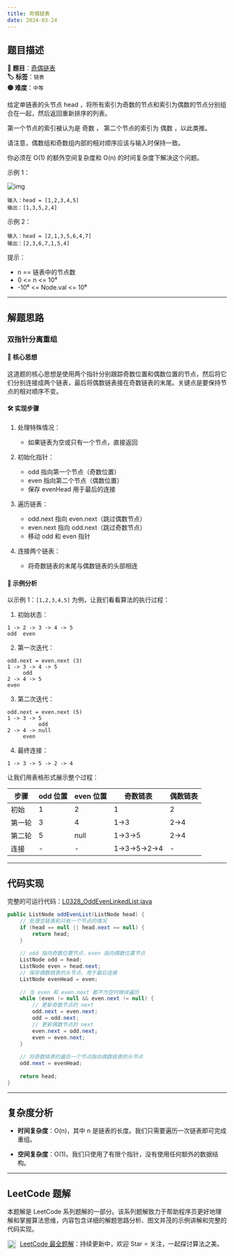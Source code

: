 ```yaml
---
title: 奇偶链表
date: 2024-03-24
---
```


## 题目描述

**🔗 题目**：[奇偶链表](https://leetcode.cn/problems/odd-even-linked-list/)  
**🏷️ 标签**：`链表`  
**🟡 难度**：`中等`  

给定单链表的头节点 head ，将所有索引为奇数的节点和索引为偶数的节点分别组合在一起，然后返回重新排序的列表。

第一个节点的索引被认为是 奇数 ， 第二个节点的索引为 偶数 ，以此类推。

请注意，偶数组和奇数组内部的相对顺序应该与输入时保持一致。

你必须在 O(1) 的额外空间复杂度和 O(n) 的时间复杂度下解决这个问题。

示例 1：

![img](https://assets.leetcode.com/uploads/2021/03/10/oddeven-linked-list.jpg)

```
输入：head = [1,2,3,4,5]
输出：[1,3,5,2,4]
```

示例 2：
```
输入：head = [2,1,3,5,6,4,7]
输出：[2,3,6,7,1,5,4]
```

提示：
- n == 链表中的节点数
- 0 <= n <= 10⁴
- -10⁶ <= Node.val <= 10⁶

---

## 解题思路
### 双指针分离重组

#### 📝 核心思想
这道题的核心思想是使用两个指针分别跟踪奇数位置和偶数位置的节点，然后将它们分别连接成两个链表，最后将偶数链表接在奇数链表的末尾。关键点是要保持节点的相对顺序不变。

#### 🛠️ 实现步骤
1. 处理特殊情况：
   - 如果链表为空或只有一个节点，直接返回
   
2. 初始化指针：
   - odd 指向第一个节点（奇数位置）
   - even 指向第二个节点（偶数位置）
   - 保存 evenHead 用于最后的连接

3. 遍历链表：
   - odd.next 指向 even.next（跳过偶数节点）
   - even.next 指向 odd.next（跳过奇数节点）
   - 移动 odd 和 even 指针

4. 连接两个链表：
   - 将奇数链表的末尾与偶数链表的头部相连

#### 🧩 示例分析
以示例 1：`[1,2,3,4,5]` 为例，让我们看看算法的执行过程：

1. 初始状态：
```
1 -> 2 -> 3 -> 4 -> 5
odd  even
```

2. 第一次迭代：
```
odd.next = even.next (3)
1 -> 3 -> 4 -> 5
     odd
2 -> 4 -> 5
even
```

3. 第二次迭代：
```
odd.next = even.next (5)
1 -> 3 -> 5
          odd
2 -> 4 -> null
     even
```

4. 最终连接：
```
1 -> 3 -> 5 -> 2 -> 4
```

让我们用表格形式展示整个过程：

| 步骤 | odd 位置 | even 位置 | 奇数链表 | 偶数链表 |
|-----|---------|-----------|---------|---------|
| 初始 | 1 | 2 | 1 | 2 |
| 第一轮 | 3 | 4 | 1->3 | 2->4 |
| 第二轮 | 5 | null | 1->3->5 | 2->4 |
| 连接 | - | - | 1->3->5->2->4 | - |

---

## 代码实现

完整的可运行代码：[L0328_OddEvenLinkedList.java](../src/main/java/L0328_OddEvenLinkedList.java)

```java
public ListNode oddEvenList(ListNode head) {
    // 处理空链表和只有一个节点的情况
    if (head == null || head.next == null) {
        return head;
    }
    
    // odd 指向奇数位置节点，even 指向偶数位置节点
    ListNode odd = head;
    ListNode even = head.next;
    // 保存偶数链表的头节点，用于最后连接
    ListNode evenHead = even;
    
    // 当 even 和 even.next 都不为空时继续遍历
    while (even != null && even.next != null) {
        // 更新奇数节点的 next
        odd.next = even.next;
        odd = odd.next;
        // 更新偶数节点的 next
        even.next = odd.next;
        even = even.next;
    }
    
    // 将奇数链表的最后一个节点指向偶数链表的头节点
    odd.next = evenHead;
    
    return head;
}
```

---

## 复杂度分析

- **时间复杂度**：O(n)，其中 n 是链表的长度。我们只需要遍历一次链表即可完成重组。

- **空间复杂度**：O(1)。我们只使用了有限个指针，没有使用任何额外的数据结构。

---

## LeetCode 题解

本题解是 LeetCode 系列题解的一部分。该系列题解致力于帮助程序员更好地理解和掌握算法思维，内容包含详细的解题思路分析、图文并茂的示例讲解和完整的代码实现。

<img src="https://github.githubassets.com/images/modules/logos_page/GitHub-Mark.png" alt="GitHub" width="20" style="vertical-align: middle; margin-right: 5px"> [LeetCode 最全题解](https://github.com/LjyYano/LeetCode)：持续更新中，欢迎 Star ⭐️ 关注，一起探讨算法之美。